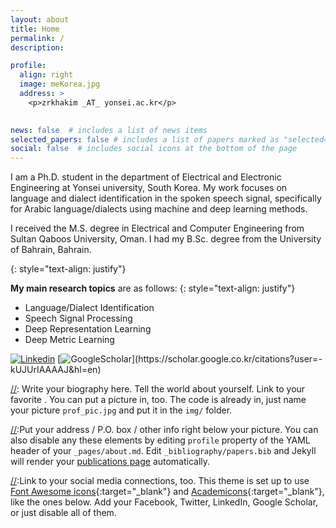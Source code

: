 ```yaml
---
layout: about
title: Home
permalink: /
description:  

profile:
  align: right
  image: meKorea.jpg
  address: >
    <p>zrkhakim _AT_ yonsei.ac.kr</p>
    

news: false  # includes a list of news items
selected_papers: false # includes a list of papers marked as "selected={false}"
social: false  # includes social icons at the bottom of the page
---
```



I am a Ph.D. student in the department of Electrical and Electronic Engineering at Yonsei university, South Korea.
My work focuses on language and dialect identification in the spoken speech signal, specifically for Arabic language/dialects using machine and deep learning methods.

I received the M.S. degree in Electrical and Computer Engineering from Sultan Qaboos University, Oman. I had my B.Sc. degree from the University of Bahrain, Bahrain.

{: style="text-align: justify"}


**My main research topics** are as follows: 
{: style="text-align: justify"}
- Language/Dialect Identification
- Speech Signal Processing
- Deep Representation Learning
- Deep Metric Learning


[//]:[![Linkedin](https://i.stack.imgur.com/gVE0j.png)](https://www.linkedin.com/in/zaynab-al-hakim-40a18914/)
[//]:&nbsp;
[![Linkedin](https://img.icons8.com/ios-filled/50/000000/linkedin.png)](https://www.linkedin.com/in/zaynab-al-hakim-40a18914/)
[![GoogleScholar](https://img.icons8.com/ios-filled/50/000000/google-scholar--v2.png")](https://scholar.google.co.kr/citations?user=-kUJUrIAAAAJ&hl=en)
<!-- [//]:[Selected Publication List](https://zrkhakim.github.io/publications/), -->
<!-- [//]:[Google Scholar](https://scholar.google.co.kr/citations?user=-kUJUrIAAAAJ&hl=en){:target="\_blank"} -->







[//]: Write your biography here. Tell the world about yourself. Link to your favorite . You can put a picture in, too. The code is already in, just name your picture `prof_pic.jpg` and put it in the `img/` folder.

[//]:Put your address / P.O. box / other info right below your picture. You can also disable any these elements by editing `profile` property of the YAML header of your `_pages/about.md`. Edit `_bibliography/papers.bib` and Jekyll will render your [publications page](/al-folio/publications/) automatically.

[//]:Link to your social media connections, too. This theme is set up to use [Font Awesome icons](http://fortawesome.github.io/Font-Awesome/){:target="\_blank"} and [Academicons](https://jpswalsh.github.io/academicons/){:target="\_blank"}, like the ones below. Add your Facebook, Twitter, LinkedIn, Google Scholar, or just disable all of them.
